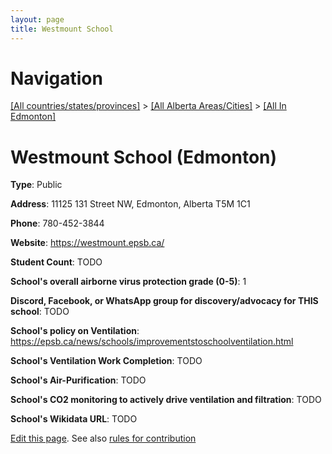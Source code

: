 ```yaml
---
layout: page
title: Westmount School
---
```

# Navigation

[[All countries/states/provinces]](../../..) > [[All Alberta Areas/Cities]](../..) > [[All In Edmonton]](..)

# Westmount School (Edmonton)

**Type**: Public

**Address**: 11125 131 Street NW, Edmonton, Alberta T5M 1C1

**Phone**: 780-452-3844

**Website**: <https://westmount.epsb.ca/>

**Student Count**: TODO

**School's overall airborne virus protection grade (0-5)**: 1

**Discord, Facebook, or WhatsApp group for discovery/advocacy for THIS school**: TODO

**School's policy on Ventilation**: <https://epsb.ca/news/schools/improvementstoschoolventilation.html>

**School's Ventilation Work Completion**: TODO

**School's Air-Purification**: TODO

**School's CO2 monitoring to actively drive ventilation and filtration**: TODO

**School's Wikidata URL**: TODO


[Edit this page](https://github.com/ventilate-schools/AB/edit/main/./Edmonton/Westmount_School.md). See also [rules for contribution](../../../contribution-rules/)